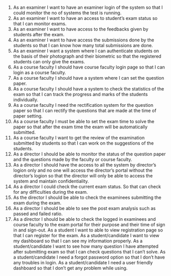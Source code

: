 1.	As an examiner I want to have an examiner login of the system so that I could monitor the no of systems the test is running.
2.	As an examiner I want to have an access to student’s exam status so that I can monitor exams.
3.	As an examiner I want to have access to the feedbacks given by students after the exam.
4.	As an examiner I want to have access the submissions done by the students so that I can know how many total submissions are done.
5.	As an examiner I want a system where I can authenticate students on the basis of their photograph and their biometric so that the registered students can only give the exams.
6.	As a course faculty I should have course faculty login page so that I can login as a course faculty. 
7.	As a course faculty I should have a system where I can set the question paper.
8.	As a course faculty I should have a system to check the statistics of the exam so that I can track the progress and marks of the students individually.
9.	As a course faculty I need the rectification system for the question paper so that I can rectify the questions that are made at the time of paper setting.
10.	As a course faculty I must be able to set the exam time to solve the paper so that after the exam time the exam will be automatically submitted.
11.	As a course faculty I want   to get the review of the examination submitted by students so that I can work on the suggestions of the students.
12.	As a director I should be able to monitor the status of the question paper and the questions made by the faculty or course faculty. 
13.	As a director I should have the access to all the system by director’s logion only and no one will access the director’s portal without the director’s logion so that the director will only be able to access the system and maintain confidentiality.
14.	As a director I could check the current exam status. So that can check for any difficulties during the exam.
15.	As the director I should be able to check the examinees submitting the exam during the exam.
16.	As a director I should be able to see the post exam analysis such as passed and failed ratio.
17.	As a director I should be able to check the logged in examinees and course faculty to the exam portal for their purpose and their time of sign in and sign-out. 
As a student I want to able to view registration page so that I can register for the exam.
As a student/candidate I want to view my dashboard so that I can see my information properly.
As a student/candidate I want to see how many question I have attempted after submitting exam so that I can check questions that I can’t solve.
As a student/candidate I need a forgot password option so that I don’t have any troubles in login.
As a student/candidate I need a user friendly dashboard so that I don’t get any problem while using.
 
